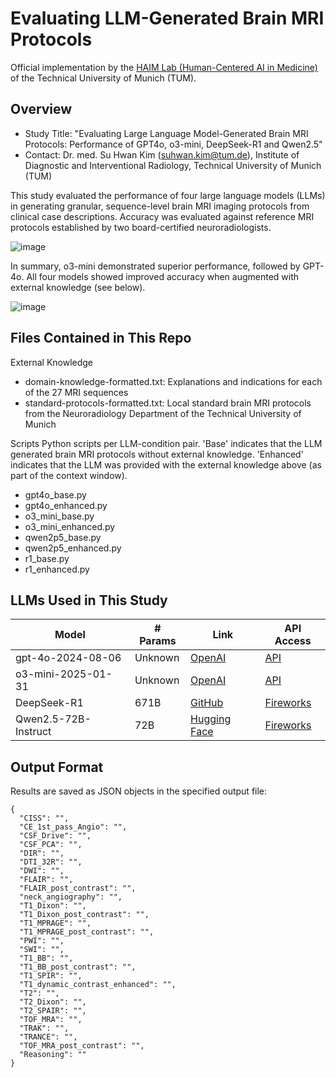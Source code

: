 # Evaluating LLM-Generated Brain MRI Protocols
Official implementation by the [HAIM Lab (Human-Centered AI in Medicine)](https://www.neurokopfzentrum.med.tum.de/neuroradiologie/forschung_projekt_haim.html) of the Technical University of Munich (TUM). 

## Overview
- Study Title: "Evaluating Large Language Model-Generated Brain MRI Protocols: Performance of GPT4o, o3-mini, DeepSeek-R1 and Qwen2.5"
- Contact: Dr. med. Su Hwan Kim (suhwan.kim@tum.de), Institute of Diagnostic and Interventional Radiology, Technical University of Munich (TUM)

This study evaluated the performance of four large language models (LLMs) in generating granular, sequence-level brain MRI imaging protocols from clinical case descriptions. Accuracy was evaluated against reference MRI protocols established by two board-certified neuroradiologists. 

![image](https://github.com/user-attachments/assets/9c8b8e86-dc73-4b18-800e-a70468a1073c)

In summary, o3-mini demonstrated superior performance, followed by GPT-4o. All four models showed improved accuracy when augmented with external knowledge (see below).

![image](https://github.com/user-attachments/assets/d0dd9660-f152-49e6-9471-fdb97348456b)


## Files Contained in This Repo

External Knowledge
- domain-knowledge-formatted.txt: Explanations and indications for each of the 27 MRI sequences
- standard-protocols-formatted.txt: Local standard brain MRI protocols from the Neuroradiology Department of the Technical University of Munich

Scripts
Python scripts per LLM-condition pair. 
'Base' indicates that the LLM generated brain MRI protocols without external knowledge. 
'Enhanced' indicates that the LLM was provided with the external knowledge above (as part of the context window).
- gpt4o_base.py
- gpt4o_enhanced.py
- o3_mini_base.py
- o3_mini_enhanced.py
- qwen2p5_base.py
- qwen2p5_enhanced.py
- r1_base.py
- r1_enhanced.py


## LLMs Used in This Study 
| Model                   | # Params | Link                                                   | API Access                                              |
|-------------------------|---------|--------------------------------------------------------|--------------------------------------------------------|
| gpt-4o-2024-08-06      | Unknown | [OpenAI](https://openai.com/index/hello-gpt-4o/)      | [API](https://platform.openai.com/docs/models/gpt-4o#gpt-4o) |
| o3-mini-2025-01-31     | Unknown | [OpenAI](https://openai.com/index/openai-o3-mini/)    | [API](https://platform.openai.com/docs/models/gpt-4o#o3-mini) |
| DeepSeek-R1            | 671B    | [GitHub](https://github.com/deepseek-ai/DeepSeek-R1)  | [Fireworks](https://fireworks.ai/models/fireworks/deepseek-r1) |
| Qwen2.5-72B-Instruct   | 72B     | [Hugging Face](https://huggingface.co/Qwen/Qwen2.5-72B-Instruct) | [Fireworks](https://fireworks.ai/models/fireworks/qwen2p5-72b-instruct) |

## Output Format
Results are saved as JSON objects in the specified output file:

```
{
  "CISS": "",
  "CE_1st_pass_Angio": "",
  "CSF_Drive": "",
  "CSF_PCA": "",
  "DIR": "",
  "DTI_32R": "",
  "DWI": "",
  "FLAIR": "",
  "FLAIR_post_contrast": "",
  "neck_angiography": "",
  "T1_Dixon": "",
  "T1_Dixon_post_contrast": "",
  "T1_MPRAGE": "",
  "T1_MPRAGE_post_contrast": "",
  "PWI": "",
  "SWI": "",
  "T1_BB": "",
  "T1_BB_post_contrast": "",
  "T1_SPIR": "",
  "T1_dynamic_contrast_enhanced": "",
  "T2": "",
  "T2_Dixon": "",
  "T2_SPAIR": "",
  "TOF_MRA": "",
  "TRAK": "",
  "TRANCE": "",
  "TOF_MRA_post_contrast": "",
  "Reasoning": ""
}
```
